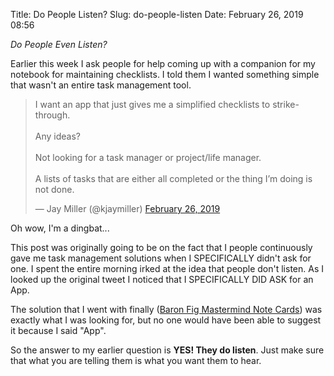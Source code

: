 Title: Do People Listen?
Slug: do-people-listen
Date: February 26, 2019 08:56

*Do People Even Listen?*

Earlier this week I ask people for help coming up with a companion for my notebook for maintaining checklists. I told them I wanted something simple that wasn't an entire task management tool. 

<blockquote class="twitter-tweet" data-lang="en"><p lang="en" dir="ltr">I want an app that just gives me a simplified checklists to strike-through. <br><br>Any ideas?<br><br>Not looking for a task manager or project/life manager. <br><br>A lists of tasks that are either all completed or the thing I’m doing is not done.</p>&mdash; Jay Miller (@kjaymiller) <a href="https://twitter.com/kjaymiller/status/1100270567872028672?ref_src=twsrc%5Etfw">February 26, 2019</a></blockquote> <script async src="https://platform.twitter.com/widgets.js" charset="utf-8"></script> 

Oh wow, I'm a dingbat...

This post was originally going to be on the fact that I people continuously gave me task management solutions when I SPECIFICALLY didn't ask for one.  I spent the entire morning irked at the idea that people don't listen. As I looked up the original tweet I noticed that I SPECIFICALLY DID ASK for an App.

The solution that I went with finally ([Baron Fig Mastermind Note Cards](https://www.baronfig.com/products/strategist)) was exactly what I was looking for, but no one would have been able to suggest it because I said "App".

So the answer to my earlier question is **YES! They do listen**. Just make sure that what you are telling them is what you want them to hear.  
